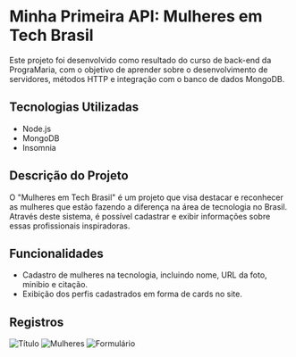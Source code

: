# Minha Primeira API: Mulheres em Tech Brasil

Este projeto foi desenvolvido como resultado do curso de back-end da PrograMaria, com o objetivo de aprender sobre o desenvolvimento de servidores, métodos HTTP e integração com o banco de dados MongoDB.

## Tecnologias Utilizadas

- Node.js
- MongoDB
- Insomnia

## Descrição do Projeto

O "Mulheres em Tech Brasil" é um projeto que visa destacar e reconhecer as mulheres que estão fazendo a diferença na área de tecnologia no Brasil. Através deste sistema, é possível cadastrar e exibir informações sobre essas profissionais inspiradoras.

## Funcionalidades

- Cadastro de mulheres na tecnologia, incluindo nome, URL da foto, minibio e citação.
- Exibição dos perfis cadastrados em forma de cards no site.
  
## Registros

![Título](https://i.imgur.com/COoX3oQ.png)
![Mulheres](https://i.imgur.com/gBchMPI.png)
![Formulário](https://i.imgur.com/hdVwz8y.png)



